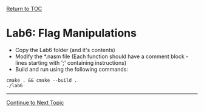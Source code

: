 <a href="https://github.com/CyberTrainingUSAF/06-Debugging-Assembly/blob/master/00-Table-of-Contents.md" rel="Return to TOC"> Return to TOC </a>

# Lab6: Flag Manipulations

* Copy the Lab6 folder (and it's contents)
* Modify the *.nasm file (Each function should have a comment block - lines starting with ';' containing instructions)
* Build and run using the following commands:

```
cmake . && cmake --build .
./lab6
```

---
<a href="https://github.com/CyberTrainingUSAF/06-Debugging-Assembly/blob/master/04_ASM_Control_Flow/02_Control_Flow.md" rel="Continue to Next Topic"> Continue to Next Topic </a>

